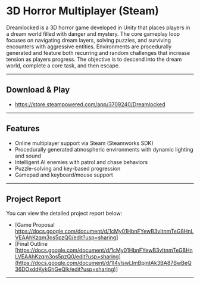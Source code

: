 # 3D Horror Multiplayer (Steam)

Dreamlocked is a 3D horror game developed in Unity that places players in a dream world filled with danger and mystery. The core gameplay loop focuses on navigating dream layers, solving puzzles, and surviving encounters with aggressive entities. Environments are procedurally generated and feature both recurring and random challenges that increase tension as players progress. The objective is to descend into the dream world, complete a core task, and then escape.

---
## Download & Play
- https://store.steampowered.com/app/3709240/Dreamlocked
---
## Features

- Online multiplayer support via Steam (Steamworks SDK)
- Procedurally generated atmospheric environments with dynamic lighting and sound
- Intelligent AI enemies with patrol and chase behaviors
- Puzzle-solving and key-based progression
- Gamepad and keyboard/mouse support

---

## Project Report

You can view the detailed project report below:

- [Game Proposal https://docs.google.com/document/d/1cMy01HbnFYewB3vItnmTeG8HnLVEAAhKzqm3os5pzQ0/edit?usp=sharing]
- [Final Outline [https://docs.google.com/document/d/1cMy01HbnFYewB3vItnmTeG8HnLVEAAhKzqm3os5pzQ0/edit?usp=sharing](https://docs.google.com/document/d/1I4vlswLImBpjntAk3BA87BwBeQ36DOxddKykGhGeQlk/edit?usp=sharing)]

---
